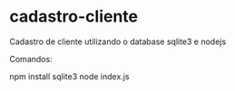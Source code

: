 # cadastro-cliente

Cadastro de cliente utilizando o database sqlite3 e nodejs

Comandos:

npm install sqlite3
node index.js



